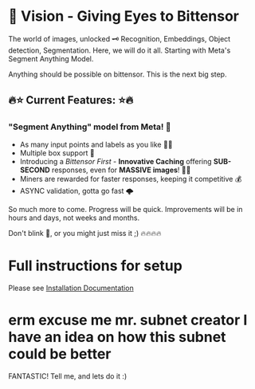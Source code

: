 # 👀 Vision - Giving Eyes to Bittensor

The world of images, unlocked 🗝️ Recognition, Embeddings, Object detection, Segmentation. Here, we will do it all. Starting with Meta's Segment Anything Model. 

Anything should be possible on bittensor. This is the next big step. 


## 🔥⭐ **Current Features:** ⭐🔥

### **"Segment Anything" model from Meta!** 🚀
* As many input points and labels as you like 🫵🏽
* Multiple box support 🎁
* Introducing a *Bittensor First* - **Innovative Caching** offering **SUB-SECOND** responses, even for **MASSIVE images**! 💫🚄
* Miners are rewarded for faster responses, keeping it competitive 💰
* ASYNC validation, gotta go fast 🌩️

So much more to come. Progress will be quick. Improvements will be in hours and days, not weeks and months.

Don't blink 👀, or you might just miss it ;) 🔥🔥🔥🔥

# Full instructions for setup
Please see [Installation Documentation](installation/docs.md)


# erm excuse me mr. subnet creator I have an idea on how this subnet could be better
FANTASTIC! Tell me, and lets do it :)